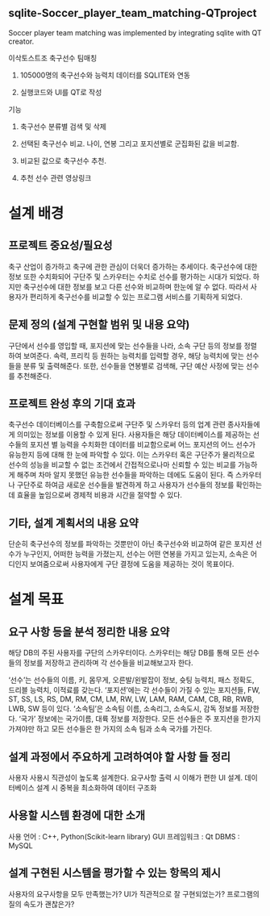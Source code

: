 ## sqlite-Soccer_player_team_matching-QTproject

Soccer player team matching was implemented by integrating sqlite with QT creator.



이삭토스트조 축구선수 팀매칭

1. 105000명의 축구선수와 능력치 데이터를 SQLITE와 연동

2. 실행코드와 UI를 QT로 작성

기능 

1. 축구선수 분류별 검색 및 삭제

2. 선택된 축구선수 비교. 나이, 연봉 그리고 포지션별로 군집화된 값을 비교함.

3. 비교된 값으로 축구선수 추천.

4. 추천 선수 관련 영상링크

# 설계 배경

## 프로젝트 중요성/필요성 
축구 산업이 증가하고 축구에 관한 관심이 더욱더 증가하는 추세이다. 축구선수에 대한 정보 또한 수치화되어 구단주 및 스카우터는 수치로 선수를 평가하는 시대가 되었다. 하지만 축구선수에 대한 정보를 보고 다른 선수와 비교하며 한눈에 알 수 없다. 따라서 사용자가 편리하게 축구선수를 비교할 수 있는 프로그램 서비스를 기획하게 되었다.

## 문제 정의 (설계 구현할 범위 및 내용 요약)
구단에서 선수를 영입할 때, 포지션에 맞는 선수들을 나라, 소속 구단 등의 정보를 정렬하여 보여준다. 속력, 프리킥 등 원하는 능력치를 입력할 경우, 해당 능력치에 맞는 선수들을 분류 및 출력해준다. 또한, 선수들을 연봉별로 검색해, 구단 예산 사정에 맞는 선수를 추천해준다.

## 프로젝트 완성 후의 기대 효과
축구선수 데이터베이스를 구축함으로써 구단주 및 스카우터 등의 업계 관련 종사자들에게 의미있는 정보를 이용할 수 있게 된다. 사용자들은 해당 데이터베이스를 제공하는 선수들의 포지션 별 능력을 수치화한 데이터를 비교함으로써 어느 포지션의 어느 선수가 유능한지 등에 대해 한 눈에 파악할 수 있다. 이는 스카우터 혹은 구단주가 물리적으로 선수의 성능을 비교할 수 없는 조건에서 간접적으로나마 신뢰할 수 있는 비교를 가능하게 해주며 차마 알지 못했던 유능한 선수들을 파악하는 데에도 도움이 된다. 즉 스카우터나 구단주로 하여금 새로운 선수들을 발견하게 하고 사용자가 선수들의 정보를 확인하는데 효율을 높임으로써 경제적 비용과 시간을 절약할 수 있다.

## 기타, 설계 계획서의 내용 요약
단순히 축구선수의 정보를 파악하는 것뿐만이 아닌 축구선수와 비교하여 같은 포지션 선수가 누구인지, 어떠한 능력을 가졌는지, 선수는 어떤 연봉을 가지고 있는지, 소속은 어디인지 보여줌으로써 사용자에게 구단 결정에 도움을 제공하는 것이 목표이다.





# 설계 목표

## 요구 사항 등을 분석 정리한 내용 요약
해당 DB의 주된 사용자를 구단의 스카우터이다. 스카우터는 해당 DB를 통해 모든 선수들의 정보를 저장하고 관리하며 각 선수들을 비교해보고자 한다. 

‘선수’는 선수들의 이름, 키, 몸무게, 오른발/왼발잡이 정보, 슛팅 능력치, 패스 정확도, 드리블 능력치, 이적료를 갖는다. ‘포지션’에는 각 선수들이 가질 수 있는 포지션들, FW, ST, SS, LS, RS, DM, RM, CM, LM, RW, LW, LAM, RAM, CAM, CB, RB, RWB, LWB, SW 등이 있다. ‘소속팀’은 소속팀 이름, 소속리그, 소속도시, 감독 정보를 저장한다. ‘국가’ 정보에는 국가이름, 대륙 정보를 저장한다. 모든 선수들은 주 포지션을 한가지 가져야만 하고 모든 선수들은 한 가지의 소속 팀과 소속 국가를 가진다.

## 설계 과정에서 주요하게 고려하여야 할 사항 들 정리
사용자 사용시 직관성이 높도록 설계한다.
요구사항 출력 시 이해가 편한 UI 설계.
데이터베이스 설계 시 중복을 최소화하여 데이터 구조화

## 사용할 시스템 환경에 대한 소개
사용 언어 : C++, Python(Scikit-learn library)
GUI 프레임워크 : Qt
DBMS : MySQL

## 설계 구현된 시스템을 평가할 수 있는 항목의 제시
사용자의 요구사항을 모두 만족했는가?
UI가 직관적으로 잘 구현되었는가?
프로그램의 질의 속도가 괜찮은가?

